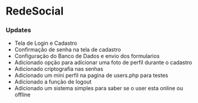 # RedeSocial  
  
### Updates

- Tela de Login e Cadastro  
- Confirmação de senha na tela de cadastro  
- Configuração do Banco de Dados e envio dos formularios  
- Adicionado opção para adicionar uma foto de perfil durante o cadastro  
- Adicionado criptografia nas senhas  
- Adicionado um mini perfil na pagina de users.php para testes  
- Adicionado a função de logout
- Adicionado um sistema simples para saber se o user esta online ou offline  